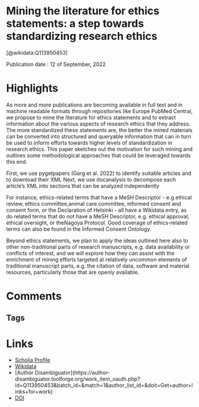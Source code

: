 
Mining the literature for ethics statements: a step towards standardizing research ethics
=========================================================================================
  
  [@wikidata:Q113950453]  
  
Publication date : 12 of September, 2022  

# Highlights

As more and more publications are becoming available in full text and in machine readable formats through repositories like Europe PubMed Central, we propose to mine the literature for ethics statements and to extract information about the various aspects of research ethics that they address. The more standardized these statements are, the better the mined materials can be converted into structured and queryable information that can in turn be used to inform efforts towards higher levels of standardization in research ethics. This paper sketches out the motivation for such mining and outlines some methodological approaches that could be leveraged towards this end.

First, we use pygetpapers (Garg et al. 2022) to identify suitable articles and to download their XML
Next, we use docanalysis to decompose each article’s XML into sections that can be analyzed independently

For   instance,   ethics-related  terms that have a MeSH Descriptor - e.g.ethical review, ethics committee,animal care committee, informed consent and consent form, or the Declaration of Helsinki - all have a Wikidata entry, as do related terms that do not have a MeSH Descriptor, e.g. ethical approval, ethical oversight, or theNagoya Protocol. Good coverage of ethics-related terms can also be found in the Informed Consent Ontology.

Beyond ethics statements, we plan to apply the ideas outlined here also to   other   non-traditional   parts   of   research   manuscripts,   e.g.   data  availability or conflicts of interest, and we will explore how they can assist with   the   enrichment   of   mining   efforts   targeted   at   relatively   uncommon  elements of traditional manuscript parts, e.g. the citation of data, software and material resources, particularly those that are openly available.
# Comments

## Tags

# Links
  
 * [Scholia Profile](https://scholia.toolforge.org/work/Q113950453)  
 * [Wikidata](https://www.wikidata.org/wiki/Q113950453)  
 * [Author Disambiguator](https://author-
disambiguator.toolforge.org/work_item_oauth.php?id=Q113950453&batch_id=&match=1&author_list_id=&doit=Get+author+links+for+work)  
 * [DOI](https://doi.org/10.3897/ARPHAPREPRINTS.E94687)  
